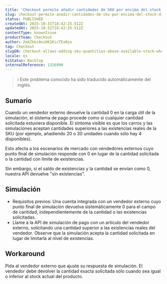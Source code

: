 ```yaml
---
title: 'Checkout permite añadir cantidades de SKU por encima del stock disponible cuando la simulación de vendedor externo devuelve 0 como cantidad'
slug: checkout-permite-anadir-cantidades-de-sku-por-encima-del-stock-disponible-cuando-la-simulacion-de-vendedor-externo-devuelve-0-como-cantidad
status: PUBLISHED
createdAt: 2025-10-31T18:42:25.512Z
updatedAt: 2025-10-31T18:42:25.512Z
contentType: knownIssue
productTeam: Checkout
author: 2mXZkbi0oi061KicTExNjo
tag: Checkout
slugEN: checkout-allows-adding-sku-quantities-above-available-stock-when-external-seller-simulation-returns-0-as-quantity
locale: es
kiStatus: Backlog
internalReference: 1316990
---
```


>ℹ️ Este problema conocido ha sido traducido automáticamente del inglés.

## Sumario


Cuando un vendedor externo devuelve la cantidad 0 en la carga útil de la simulación, el sistema de pago procede como si cualquier cantidad solicitada estuviera disponible. El síntoma visible es que los carros y las simulaciones aceptan cantidades superiores a las existencias reales de la SKU (por ejemplo, añadiendo 20 o 30 unidades cuando sólo hay 4 disponibles).

Esto afecta a los escenarios de mercado con vendedores externos cuyo punto final de simulación responde con 0 en lugar de la cantidad solicitada o la cantidad con límite de existencias.

Sin embargo, si el saldo de existencias y la cantidad se envían como 0, nuestra API devuelve "sin existencias".

## Simulación



- Requisitos previos: Una cuenta integrada con un vendedor externo cuyo punto final de simulación devuelva sistemáticamente 0 para el campo de cantidad, independientemente de la cantidad o las existencias solicitadas.
- Llame a la API de simulación de pago con un artículo del vendedor externo, solicitando una cantidad superior a las existencias reales del vendedor. Observe que la simulación acepta la cantidad solicitada en lugar de limitarla al nivel de existencias.


## Workaround


Pida al vendedor externo que ajuste su respuesta de simulación. El vendedor debe devolver la cantidad exacta solicitada sólo cuando sea igual o inferior al stock actual del producto.




